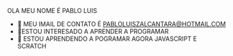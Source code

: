 OLA MEU NOME É PABLO LUIS 
- 👀 MEU IMAIL DE CONTATO É PABLOLUISZALCANTARA@HOTMAIL.COM
- 🌱ESTOU INTERESADO A APRENDER A PROGRAMAR
- 💞 ESTOU APRENDENDO A POGRAMAR AGORA JAVASCRIPT E SCRATCH
